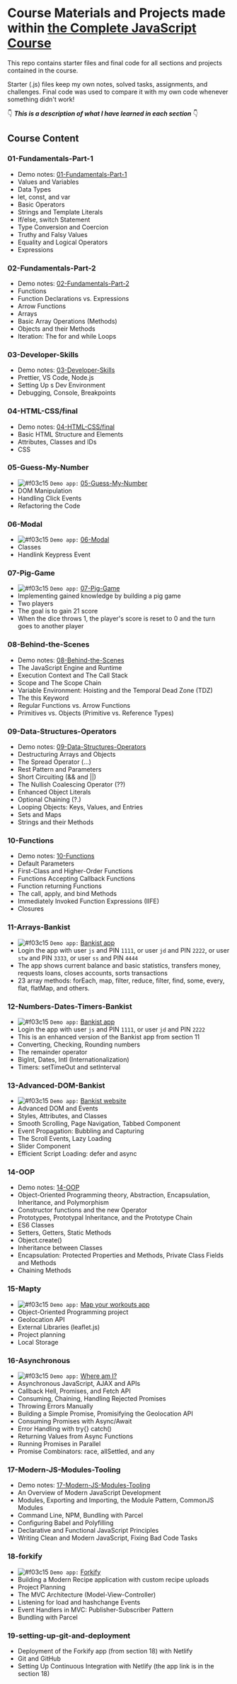 # Course Materials and Projects made within [the Complete JavaScript Course](https://github.com/jonasschmedtmann/complete-javascript-course)

This repo contains starter files and final code for all sections and projects contained in the course.

Starter (.js) files keep my own notes, solved tasks, assignments, and challenges. Final code was used to compare it with my own code whenever something didn't work!

👇 **_This is a description of what I have learned in each section_** 👇

## Course Content

### 01-Fundamentals-Part-1
 - Demo notes: [01-Fundamentals-Part-1](https://valeriiashur.github.io/complete-javascript-course/01-Fundamentals-Part-1/starter/index.html)
 - Values and Variables
 - Data Types
 - let, const, and var
 - Basic Operators
 - Strings and Template Literals
 - If/else, switch Statement
 - Type Conversion and Coercion
 - Truthy and Falsy Values
 - Equality and Logical Operators
 - Expressions


### 02-Fundamentals-Part-2
- Demo notes: [02-Fundamentals-Part-2](https://valeriiashur.github.io/complete-javascript-course/02-Fundamentals-Part-2/starter/index.html)
- Functions
- Function Declarations vs. Expressions
- Arrow Functions
- Arrays
- Basic Array Operations (Methods)
- Objects and their Methods
- Iteration: The for and while Loops


### 03-Developer-Skills
- Demo notes: [03-Developer-Skills](https://github.com/ValeriiaShur/complete-javascript-course/blob/master/03-Developer-Skills/starter/index.html)
- Prettier, VS Code, Node.js
- Setting Up s Dev Environment
- Debugging, Console, Breakpoints


### 04-HTML-CSS/final
- Demo notes: [04-HTML-CSS/final](https://valeriiashur.github.io/complete-javascript-course/04-HTML-CSS/final/index.html)
- Basic HTML Structure and Elements
- Attributes, Classes and IDs
- CSS


### 05-Guess-My-Number
- ![#f03c15](https://via.placeholder.com/15/f03c15/000000?text=+) `Demo app:` [05-Guess-My-Number](https://valeriiashur.github.io/complete-javascript-course/05-Guess-My-Number/starter/index.html)
- DOM Manipulation
- Handling Click Events
- Refactoring the Code


### 06-Modal
- ![#f03c15](https://via.placeholder.com/15/f03c15/000000?text=+) `Demo app:` [06-Modal](https://valeriiashur.github.io/complete-javascript-course/06-Modal/starter/index.html)
- Classes
- Handlink Keypress Event


### 07-Pig-Game
- ![#f03c15](https://via.placeholder.com/15/f03c15/000000?text=+) `Demo app:` [07-Pig-Game](https://valeriiashur.github.io/complete-javascript-course/07-Pig-Game/starter/index.html)
- Implementing gained knowledge by building a pig game
- Two players
- The goal is to gain 21 score
- When the dice throws 1, the player's score is reset to 0 and the turn goes to another player


### 08-Behind-the-Scenes
- Demo notes: [08-Behind-the-Scenes](https://valeriiashur.github.io/complete-javascript-course/08-Behind-the-Scenes/starter/index.html)
- The JavaScript Engine and Runtime
- Execution Context and The Call Stack
- Scope and The Scope Chain
- Variable Environment: Hoisting and the Temporal Dead Zone (TDZ)
- The this Keyword
- Regular Functions vs. Arrow Functions
- Primitives vs. Objects (Primitive vs. Reference Types)


### 09-Data-Structures-Operators
- Demo notes: [09-Data-Structures-Operators](https://valeriiashur.github.io/complete-javascript-course/09-Data-Structures-Operators/starter/index.html)
- Destructuring Arrays and Objects
- The Spread Operator (...)
- Rest Pattern and Parameters
- Short Circuiting (&& and ||)
- The Nullish Coalescing Operator (??)
- Enhanced Object Literals
- Optional Chaining (?.)
- Looping Objects: Keys, Values, and Entries
- Sets and Maps
- Strings and their Methods


### 10-Functions
- Demo notes: [10-Functions](https://valeriiashur.github.io/complete-javascript-course/10-Functions/starter/index.html)
- Default Parameters
- First-Class and Higher-Order Functions
- Functions Accepting Callback Functions
- Function returning Functions
- The call, apply, and bind Methods
- Immediately Invoked Function Expressions (IIFE)
- Closures


### 11-Arrays-Bankist
- ![#f03c15](https://via.placeholder.com/15/f03c15/000000?text=+) `Demo app:` [Bankist app](https://valeriiashur.github.io/complete-javascript-course/11-Arrays-Bankist/starter/index.html)
- Login the app with user `js` and PIN `1111`, or user `jd` and PIN `2222`, or user `stw` and PIN `3333`, or user `ss` and PIN `4444`
- The app shows current balance and basic statistics, transfers money, requests loans, closes accounts, sorts transactions 
- 23 array methods: forEach, map, filter, reduce, filter, find, some, every, flat, flatMap, and others.


### 12-Numbers-Dates-Timers-Bankist
- ![#f03c15](https://via.placeholder.com/15/f03c15/000000?text=+) `Demo app:` [Bankist app](https://valeriiashur.github.io/complete-javascript-course/12-Numbers-Dates-Timers-Bankist/starter/index.html)
- Login the app with user `js` and PIN `1111`, or user `jd` and PIN `2222`
- This is an enhanced version of the Bankist app from section 11
- Converting, Checking, Rounding numbers
- The remainder operator
- BigInt, Dates, Intl (Internationalization)
- Timers: setTimeOut and setInterval


### 13-Advanced-DOM-Bankist
- ![#f03c15](https://via.placeholder.com/15/f03c15/000000?text=+) `Demo app:` [Bankist website](https://valeriiashur.github.io/complete-javascript-course/13-Advanced-DOM-Bankist/starter/index.html)
- Advanced DOM and Events
- Styles, Attributes, and Classes
- Smooth Scrolling, Page Navigation, Tabbed Component
- Event Propagation: Bubbling and Capturing
- The Scroll Events, Lazy Loading
- Slider Component
- Efficient Script Loading: defer and async


### 14-OOP
- Demo notes: [14-OOP](https://valeriiashur.github.io/complete-javascript-course/14-OOP/starter/index.html)
- Object-Oriented Programming theory, Abstraction, Encapsulation, Inheritance, and Polymorphism
- Constructor functions and the new Operator
- Prototypes, Prototypal Inheritance, and the Prototype Chain
- ES6 Classes
- Setters, Getters, Static Methods
- Object.create()
- Inheritance between Classes
- Encapsulation: Protected Properties and Methods, Private Class Fields and Methods
- Chaining Methods

### 15-Mapty
- ![#f03c15](https://via.placeholder.com/15/f03c15/000000?text=+) `Demo app:` [Map your workouts app](https://valeriiashur.github.io/complete-javascript-course/15-Mapty/starter/index.html)
- Object-Oriented Programming project
- Geolocation API
- External Libraries (leaflet.js)
- Project planning
- Local Storage


### 16-Asynchronous
- ![#f03c15](https://via.placeholder.com/15/f03c15/000000?text=+) `Demo app:` [Where am I?](https://valeriiashur.github.io/complete-javascript-course/16-Asynchronous/starter/index.html)
- Asynchronous JavaScript, AJAX and APIs
- Callback Hell, Promises, and Fetch API
- Consuming, Chaining, Handling Rejected Promises
- Throwing Errors Manually
- Building a Simple Promise, Promisifying the Geolocation API
- Consuming Promises with Async/Await
- Error Handling with try{} catch()
- Returning Values from Async Functions
- Running Promises in Parallel
- Promise Combinators: race, allSettled, and any

### 17-Modern-JS-Modules-Tooling
- Demo notes: [17-Modern-JS-Modules-Tooling](https://valeriiashur.github.io/complete-javascript-course/17-Modern-JS-Modules-Tooling/starter/index.html)
- An Overview of Modern JavaScript Development
- Modules, Exporting and Importing, the Module Pattern, CommonJS Modules
- Command Line, NPM, Bundling with Parcel
- Configuring Babel and Polyfilling
- Declarative and Functional JavaScript Principles
- Writing Clean and Modern JavaScript, Fixing Bad Code Tasks 

### 18-forkify
- ![#f03c15](https://via.placeholder.com/15/f03c15/000000?text=+) `Demo app:` [Forkify](https://forkify-valeriiashur.netlify.app/)
- Building a Modern Recipe application with custom recipe uploads
- Project Planning
- The MVC Architecture (Model-View-Controller)
- Listening for load and hashchange Events
- Event Handlers in MVC: Publisher-Subscriber Pattern
- Bundling with Parcel

### 19-setting-up-git-and-deployment
- Deployment of the Forkify app (from section 18) with Netlify
- Git and GitHub
- Setting Up Continuous Integration with Netlify (the app link is in the section 18)
